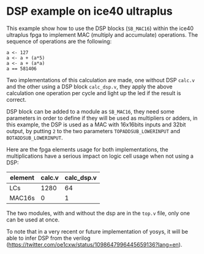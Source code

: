 # DSP example on ice40 ultraplus

This example show how to use the DSP blocks (`SB_MAC16`) within the ice40 ultraplus fpga to implement MAC (multiply and accumulate) operations. The sequence of operations are the following:

```
a <- 127
a <- a + (a*5)
a <- a + (a*a)
a == 581406
```

Two implementations of this calculation are made, one without DSP `calc.v` and the other using a DSP block `calc_dsp.v`, they apply the above calculation one operation per cycle and light up the led if the result is correct.

DSP block can be added to a module as `SB_MAC16`, they need some parameters in order to define if they will be used as multipliers or adders, in this example, the DSP is used as a MAC with 16x16bits inputs and 32bit output, by putting `2` to the two parameters `TOPADDSUB_LOWERINPUT` and `BOTADDSUB_LOWERINPUT`.

Here are the fpga elements usage for both implementations, the multiplications have a serious impact on logic cell usage when not using a DSP:

| element | calc.v | calc_dsp.v |
|---|---|---|
| LCs | 1280 | 64 |
| MAC16s  | 0 | 1 |

The two modules, with and without the dsp are in the `top.v` file, only one can be used at once. 

To note that in a very recent or future implementation of yosys, it will be able to infer DSP from the verilog (https://twitter.com/oe1cxw/status/1098647996445659136?lang=en).
